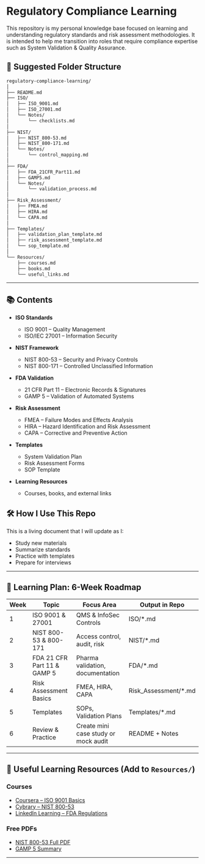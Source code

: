 # Regulatory Compliance Learning

This repository is my personal knowledge base focused on learning and understanding regulatory standards and risk assessment methodologies. It is intended to help me transition into roles that require compliance expertise such as System Validation & Quality Assurance.

## 📁 **Suggested Folder Structure**

```bash
regulatory-compliance-learning/
│
├── README.md
├── ISO/
│   ├── ISO_9001.md
│   ├── ISO_27001.md
│   └── Notes/
│       └── checklists.md
│
├── NIST/
│   ├── NIST_800-53.md
│   ├── NIST_800-171.md
│   └── Notes/
│       └── control_mapping.md
│
├── FDA/
│   ├── FDA_21CFR_Part11.md
│   ├── GAMP5.md
│   └── Notes/
│       └── validation_process.md
│
├── Risk_Assessment/
│   ├── FMEA.md
│   ├── HIRA.md
│   └── CAPA.md
│
├── Templates/
│   ├── validation_plan_template.md
│   ├── risk_assessment_template.md
│   └── sop_template.md
│
└── Resources/
    ├── courses.md
    ├── books.md
    └── useful_links.md
```

---



## 📚 Contents

- **ISO Standards**
  - ISO 9001 – Quality Management
  - ISO/IEC 27001 – Information Security

- **NIST Framework**
  - NIST 800-53 – Security and Privacy Controls
  - NIST 800-171 – Controlled Unclassified Information

- **FDA Validation**
  - 21 CFR Part 11 – Electronic Records & Signatures
  - GAMP 5 – Validation of Automated Systems

- **Risk Assessment**
  - FMEA – Failure Modes and Effects Analysis
  - HIRA – Hazard Identification and Risk Assessment
  - CAPA – Corrective and Preventive Action

- **Templates**
  - System Validation Plan
  - Risk Assessment Forms
  - SOP Template

- **Learning Resources**
  - Courses, books, and external links

## 🛠️ How I Use This Repo

This is a living document that I will update as I:
- Study new materials
- Summarize standards
- Practice with templates
- Prepare for interviews



---

## 📅 **Learning Plan: 6-Week Roadmap**

| Week | Topic                       | Focus Area                           | Output in Repo         |
| ---- | --------------------------- | ------------------------------------ | ---------------------- |
| 1    | ISO 9001 & 27001            | QMS & InfoSec Controls               | ISO/\*.md              |
| 2    | NIST 800-53 & 800-171       | Access control, audit, risk          | NIST/\*.md             |
| 3    | FDA 21 CFR Part 11 & GAMP 5 | Pharma validation, documentation     | FDA/\*.md              |
| 4    | Risk Assessment Basics      | FMEA, HIRA, CAPA                     | Risk\_Assessment/\*.md |
| 5    | Templates                   | SOPs, Validation Plans               | Templates/\*.md        |
| 6    | Review & Practice           | Create mini case study or mock audit | README + Notes         |

---

## 🔗 **Useful Learning Resources (Add to `Resources/`)**

### Courses

* [Coursera – ISO 9001 Basics](https://www.coursera.org)
* [Cybrary – NIST 800-53](https://www.cybrary.it)
* [LinkedIn Learning – FDA Regulations](https://www.linkedin.com/learning)

### Free PDFs

* [NIST 800-53 Full PDF](https://nvlpubs.nist.gov/nistpubs/SpecialPublications/NIST.SP.800-53r5.pdf)
* [GAMP 5 Summary](https://www.ispe.org/gamp-5)

---



